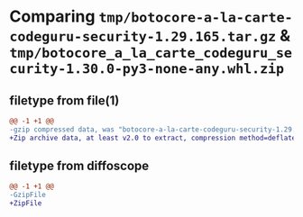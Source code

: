 # Comparing `tmp/botocore-a-la-carte-codeguru-security-1.29.165.tar.gz` & `tmp/botocore_a_la_carte_codeguru_security-1.30.0-py3-none-any.whl.zip`

## filetype from file(1)

```diff
@@ -1 +1 @@
-gzip compressed data, was "botocore-a-la-carte-codeguru-security-1.29.165.tar", last modified: Sat Jul  1 01:49:38 2023, max compression
+Zip archive data, at least v2.0 to extract, compression method=deflate
```

## filetype from diffoscope

```diff
@@ -1 +1 @@
-GzipFile
+ZipFile
```

